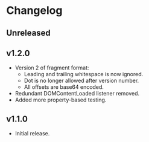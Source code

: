# Changelog

## Unreleased

## v1.2.0

* Version 2 of fragment format:
  * Leading and trailing whitespace is now ignored.
  * Dot is no longer allowed after version number.
  * All offsets are base64 encoded.
* Redundant DOMContentLoaded listener removed.
* Added more property-based testing.

## v1.1.0

* Initial release.
